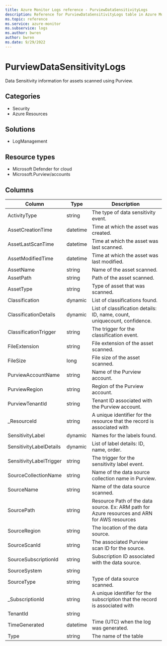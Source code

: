 ```yaml
---
title: Azure Monitor Logs reference - PurviewDataSensitivityLogs
description: Reference for PurviewDataSensitivityLogs table in Azure Monitor Logs.
ms.topic: reference
ms.service: azure-monitor
ms.subservice: logs
ms.author: bwren
author: bwren
ms.date: 9/29/2022
---
```


# PurviewDataSensitivityLogs

 Data Sensitivity information for assets scanned using Purview.

## Categories

- Security
- Azure Resources
## Solutions

- LogManagement
## Resource types

- Microsoft Defender for cloud
- Microsoft.Purview/accounts




## Columns

| Column | Type | Description |
| --- | --- | --- |
| ActivityType | string | The type of data sensitivity event. |
| AssetCreationTime | datetime | Time at which the asset was created. |
| AssetLastScanTime | datetime | Time at which the asset was last scanned. |
| AssetModifiedTime | datetime | Time at which the asset was last modified. |
| AssetName | string | Name of the asset scanned. |
| AssetPath | string | Path of the asset scanned. |
| AssetType | string | Type of asset that was scanned. |
| Classification | dynamic | List of classifications found. |
| ClassificationDetails | dynamic | List of classification details: ID, name, count, uniquecount, confidence. |
| ClassificationTrigger | string | The trigger for the classification event. |
| FileExtension | string | File extension of the asset scanned. |
| FileSize | long | File size of the asset scanned. |
| PurviewAccountName | string | Name of the Purview account. |
| PurviewRegion | string | Region of the Purview account. |
| PurviewTenantId | string | Tenant ID associated with the Purview account. |
| _ResourceId | string | A unique identifier for the resource that the record is associated with |
| SensitivityLabel | dynamic | Names for the labels found. |
| SensitivityLabelDetails | dynamic | List of label details: ID, name, order. |
| SensitivityLabelTrigger | string | The trigger for the sensitivity label event. |
| SourceCollectionName | string | Name of the data source collection name in Purview. |
| SourceName | string | Name of the data source scanned. |
| SourcePath | string | Resource Path of the data source. Ex: ARM path for Azure resources and ARN for AWS resources |
| SourceRegion | string | The location of the data source. |
| SourceScanId | string | The associated Purview scan ID for the source. |
| SourceSubscriptionId | string | Subscription ID associated with the data source. |
| SourceSystem | string |  |
| SourceType | string | Type of data source scanned. |
| _SubscriptionId | string | A unique identifier for the subscription that the record is associated with |
| TenantId | string |  |
| TimeGenerated | datetime | Time (UTC) when the log was generated. |
| Type | string | The name of the table |
